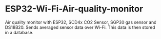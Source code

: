 # ESP32-Wi-Fi-Air-quality-monitor
Air quality monitor with ESP32, SCD4x CO2 Sensor, SGP30 gas sensor and DS18B20. Sends averaged sensor data over Wi-Fi. This data is then stored in a database.
